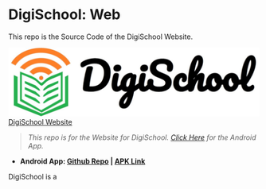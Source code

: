 # DigiSchool: Web

This repo is the Source Code of the DigiSchool Website.

![Logo](./logo2.png)
[DigiSchool Website](https://dipamsen.github.io/DigiSchool-Web/)

> *This repo is for the Website for DigiSchool. [Click Here](https://github.com/dipamsen/DigiSchool-App) for the Android App.*

- **Android App: [Github Repo]( https://github.com/dipamsen/DigiSchool-App ) | [APK Link](https://drive.google.com/drive/folders/16F14zIZ6pQgZ-JsOBIgZbXapbkh-F0ey?usp=sharing)**


DigiSchool is a 
